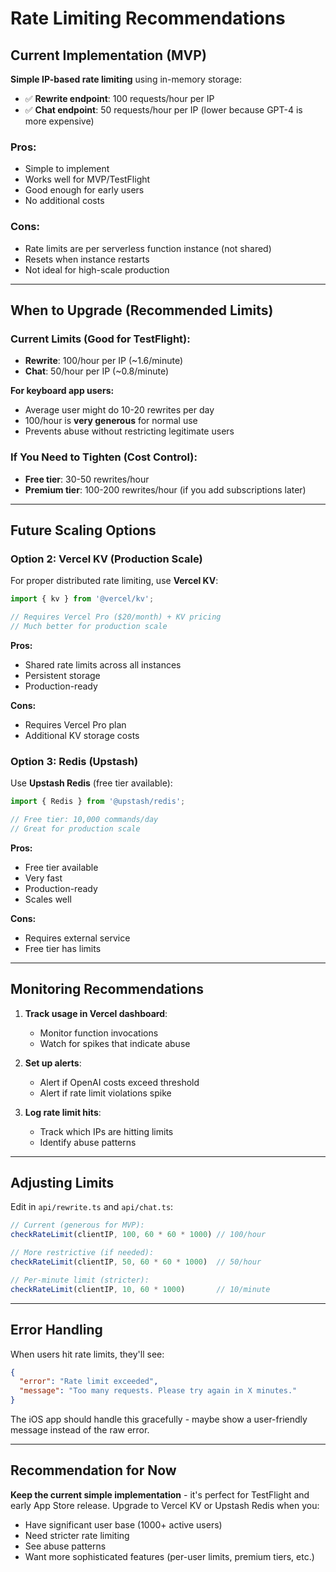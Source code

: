 # Rate Limiting Recommendations

## Current Implementation (MVP)

**Simple IP-based rate limiting** using in-memory storage:
- ✅ **Rewrite endpoint**: 100 requests/hour per IP
- ✅ **Chat endpoint**: 50 requests/hour per IP (lower because GPT-4 is more expensive)

### Pros:
- Simple to implement
- Works well for MVP/TestFlight
- Good enough for early users
- No additional costs

### Cons:
- Rate limits are per serverless function instance (not shared)
- Resets when instance restarts
- Not ideal for high-scale production

---

## When to Upgrade (Recommended Limits)

### Current Limits (Good for TestFlight):
- **Rewrite**: 100/hour per IP (~1.6/minute)
- **Chat**: 50/hour per IP (~0.8/minute)

**For keyboard app users:**
- Average user might do 10-20 rewrites per day
- 100/hour is **very generous** for normal use
- Prevents abuse without restricting legitimate users

### If You Need to Tighten (Cost Control):
- **Free tier**: 30-50 rewrites/hour
- **Premium tier**: 100-200 rewrites/hour (if you add subscriptions later)

---

## Future Scaling Options

### Option 2: Vercel KV (Production Scale)

For proper distributed rate limiting, use **Vercel KV**:

```typescript
import { kv } from '@vercel/kv';

// Requires Vercel Pro ($20/month) + KV pricing
// Much better for production scale
```

**Pros:**
- Shared rate limits across all instances
- Persistent storage
- Production-ready

**Cons:**
- Requires Vercel Pro plan
- Additional KV storage costs

### Option 3: Redis (Upstash)

Use **Upstash Redis** (free tier available):

```typescript
import { Redis } from '@upstash/redis';

// Free tier: 10,000 commands/day
// Great for production scale
```

**Pros:**
- Free tier available
- Very fast
- Production-ready
- Scales well

**Cons:**
- Requires external service
- Free tier has limits

---

## Monitoring Recommendations

1. **Track usage in Vercel dashboard**:
   - Monitor function invocations
   - Watch for spikes that indicate abuse

2. **Set up alerts**:
   - Alert if OpenAI costs exceed threshold
   - Alert if rate limit violations spike

3. **Log rate limit hits**:
   - Track which IPs are hitting limits
   - Identify abuse patterns

---

## Adjusting Limits

Edit in `api/rewrite.ts` and `api/chat.ts`:

```typescript
// Current (generous for MVP):
checkRateLimit(clientIP, 100, 60 * 60 * 1000) // 100/hour

// More restrictive (if needed):
checkRateLimit(clientIP, 50, 60 * 60 * 1000)  // 50/hour

// Per-minute limit (stricter):
checkRateLimit(clientIP, 10, 60 * 1000)       // 10/minute
```

---

## Error Handling

When users hit rate limits, they'll see:
```json
{
  "error": "Rate limit exceeded",
  "message": "Too many requests. Please try again in X minutes."
}
```

The iOS app should handle this gracefully - maybe show a user-friendly message instead of the raw error.

---

## Recommendation for Now

**Keep the current simple implementation** - it's perfect for TestFlight and early App Store release. Upgrade to Vercel KV or Upstash Redis when you:
- Have significant user base (1000+ active users)
- Need stricter rate limiting
- See abuse patterns
- Want more sophisticated features (per-user limits, premium tiers, etc.)

